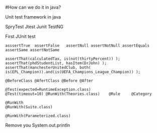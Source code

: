 
#How can we do it in java?

Unit test framework in java

SpryTest Jtest Junit TestNG

First JUnit test
```
asssertTrue  assertFalse   assertNull assertNotNull assertEquals assertSame assertNotSame  
```
```
assertThat(calculatedTax, is(not(thirtyPercent)) ); assertThat(phdStudentList, hasItem(DrJohn) ); assertThat(manchesterUnitedClub, both( is(EPL_Champion)).and(is(UEFA_Champions_League_Champion)) ); 

```
```
@BeforeClass @AfertClass @Before @After
```
```
@Test(expected=RuntimeException.class) 
@Test(timeout=10) @RunWith(Theories.class)    @Rule     @Category 
```
```
@RunWith 
@RunWith(Suite.class) 

@RunWith(Parameterized.class) 
```

Remove you System.out.println

